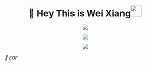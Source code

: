 <h1 align="center"> 👋 Hey This is Wei Xiang<img src="https://media.giphy.com/media/hvRJCLFzcasrR4ia7z/giphy.gif" width="35"></h1>
<p align="center">
  <a href="https://github.com/fairyland0926"><img src="https://readme-typing-svg.herokuapp.com/?lines=Programmer;3%20Years%20Of%20Experiences&font=Pacifico&center=true&width=650&height=120&color=58a6ff&vCenter=true&size=45%22"></a>
</p>

<p align="center">
  <img src="https://github-readme-stats.vercel.app/api/top-langs/?username=xiaosha007&layout=compact&theme=merko"/>
</p>

<p align="center">
  <img src="https://github-readme-stats.vercel.app/api?username=xiaosha007&theme=gruvbox&show_icons=true"/>
</p>







###### 💾 EOF
